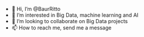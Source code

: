 - 👋 Hi, I’m @BaurRitto
- 👀 I’m interested in Big Data, machine learning and AI
- 💞️ I’m looking to collaborate on Big Data projects
- 📫 How to reach me, send me a message

<!---
BaurRitto/BaurRitto is a ✨ special ✨ repository because its `README.md` (this file) appears on your GitHub profile.
You can click the Preview link to take a look at your changes.
--->
